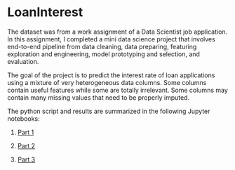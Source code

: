 # LoanInterest

The dataset was from a work assignment of a Data Scientist job application. In this assignment, I completed
a mini data science project that involves end-to-end pipeline from data cleaning, data preparing, featuring
exploration and engineering, model prototyping and selection, and evaluation.

The goal of the project is to predict the interest rate of loan applications using a mixture of very heterogeneous data columns. Some columns contain useful features while some are totally irrelevant. Some columns may contain many missing values that need to be properly imputed. 

The python script and results are summarized in the following Jupyter notebooks:

1. [Part 1](https://github.com/chao-ji/LoanInterest/blob/master/Raw%20data.ipynb)

2. [Part 2](https://github.com/chao-ji/LoanInterest/blob/master/Data%20Cleaning%20and%20Wrangling.ipynb)

3. [Part 3](https://github.com/chao-ji/LoanInterest/blob/master/Missing%20value%20imputation.ipynb)
